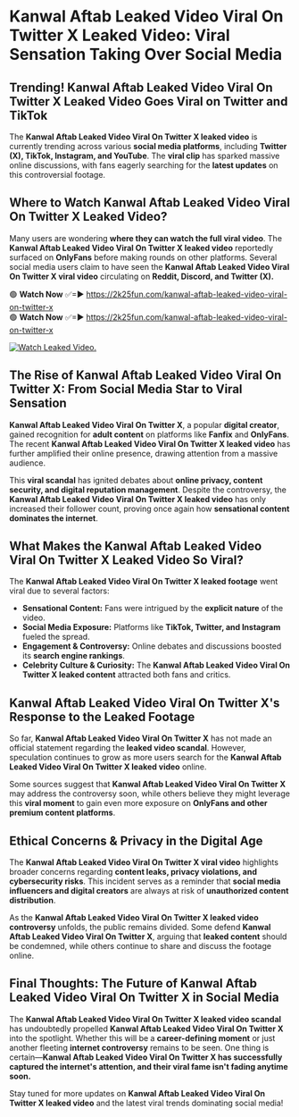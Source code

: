 # Kanwal Aftab Leaked Video Viral On Twitter X Leaked Video: Viral Sensation Taking Over Social Media

## **Trending! Kanwal Aftab Leaked Video Viral On Twitter X Leaked Video Goes Viral on Twitter and TikTok**
The **Kanwal Aftab Leaked Video Viral On Twitter X leaked video** is currently trending across various **social media platforms**, including **Twitter (X), TikTok, Instagram, and YouTube**. The **viral clip** has sparked massive online discussions, with fans eagerly searching for the **latest updates** on this controversial footage.

## **Where to Watch Kanwal Aftab Leaked Video Viral On Twitter X Leaked Video?**
Many users are wondering **where they can watch the full viral video**. The **Kanwal Aftab Leaked Video Viral On Twitter X leaked video** reportedly surfaced on **OnlyFans** before making rounds on other platforms. Several social media users claim to have seen the **Kanwal Aftab Leaked Video Viral On Twitter X viral video** circulating on **Reddit, Discord, and Twitter (X).**

🟢 **Watch Now** ✅=► https://2k25fun.com/kanwal-aftab-leaked-video-viral-on-twitter-x  
🟢 **Watch Now** ✅=► https://2k25fun.com/kanwal-aftab-leaked-video-viral-on-twitter-x  

[![Watch Leaked Video.](https://miro.medium.com/v2/resize:fit:828/format:webp/1*cilzJN44JGOrTw9NJCrNHA.gif "Watch Leaked Video")](https://2k25fun.com/kanwal-aftab-leaked-video-viral-on-twitter-x)

## **The Rise of Kanwal Aftab Leaked Video Viral On Twitter X: From Social Media Star to Viral Sensation**
**Kanwal Aftab Leaked Video Viral On Twitter X**, a popular **digital creator**, gained recognition for **adult content** on platforms like **Fanfix** and **OnlyFans**. The recent **Kanwal Aftab Leaked Video Viral On Twitter X leaked video** has further amplified their online presence, drawing attention from a massive audience.

This **viral scandal** has ignited debates about **online privacy, content security, and digital reputation management**. Despite the controversy, the **Kanwal Aftab Leaked Video Viral On Twitter X leaked video** has only increased their follower count, proving once again how **sensational content dominates the internet**.

## **What Makes the Kanwal Aftab Leaked Video Viral On Twitter X Leaked Video So Viral?**
The **Kanwal Aftab Leaked Video Viral On Twitter X leaked footage** went viral due to several factors:
- **Sensational Content:** Fans were intrigued by the **explicit nature** of the video.
- **Social Media Exposure:** Platforms like **TikTok, Twitter, and Instagram** fueled the spread.
- **Engagement & Controversy:** Online debates and discussions boosted its **search engine rankings**.
- **Celebrity Culture & Curiosity:** The **Kanwal Aftab Leaked Video Viral On Twitter X leaked content** attracted both fans and critics.

## **Kanwal Aftab Leaked Video Viral On Twitter X's Response to the Leaked Footage**
So far, **Kanwal Aftab Leaked Video Viral On Twitter X** has not made an official statement regarding the **leaked video scandal**. However, speculation continues to grow as more users search for the **Kanwal Aftab Leaked Video Viral On Twitter X leaked video** online.

Some sources suggest that **Kanwal Aftab Leaked Video Viral On Twitter X** may address the controversy soon, while others believe they might leverage this **viral moment** to gain even more exposure on **OnlyFans and other premium content platforms**.

## **Ethical Concerns & Privacy in the Digital Age**
The **Kanwal Aftab Leaked Video Viral On Twitter X viral video** highlights broader concerns regarding **content leaks, privacy violations, and cybersecurity risks**. This incident serves as a reminder that **social media influencers and digital creators** are always at risk of **unauthorized content distribution**.

As the **Kanwal Aftab Leaked Video Viral On Twitter X leaked video controversy** unfolds, the public remains divided. Some defend **Kanwal Aftab Leaked Video Viral On Twitter X**, arguing that **leaked content** should be condemned, while others continue to share and discuss the footage online.

## **Final Thoughts: The Future of Kanwal Aftab Leaked Video Viral On Twitter X in Social Media**
The **Kanwal Aftab Leaked Video Viral On Twitter X leaked video scandal** has undoubtedly propelled **Kanwal Aftab Leaked Video Viral On Twitter X** into the spotlight. Whether this will be a **career-defining moment** or just another fleeting **internet controversy** remains to be seen. One thing is certain—**Kanwal Aftab Leaked Video Viral On Twitter X has successfully captured the internet's attention, and their viral fame isn't fading anytime soon.**

Stay tuned for more updates on **Kanwal Aftab Leaked Video Viral On Twitter X leaked video** and the latest viral trends dominating social media!